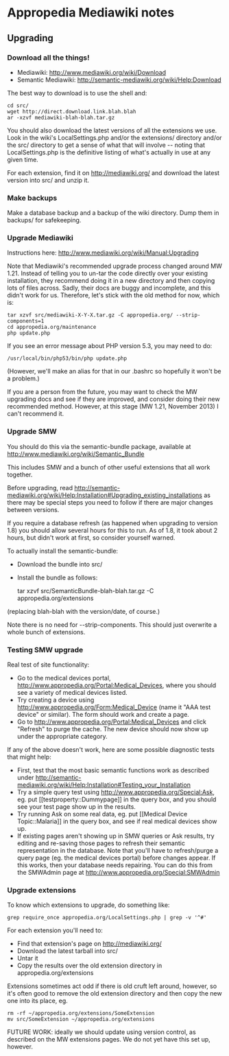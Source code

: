 # Appropedia Mediawiki notes

## Upgrading

### Download all the things!

* Mediawiki: http://www.mediawiki.org/wiki/Download
* Semantic Mediawiki: http://semantic-mediawiki.org/wiki/Help:Download

The best way to download is to use the shell and:

    cd src/
    wget http://direct.download.link.blah.blah
    ar -xzvf mediawiki-blah-blah.tar.gz

You should also download the latest versions of all the extensions we use.  Look in the wiki's
LocalSettings.php and/or the extensions/ directory and/or the src/ directory to get a sense of what that
will involve -- noting that LocalSettings.php is the definitive listing of what's actually in use at any
given time.

For each extension, find it on http://mediawiki.org/ and download the latest version into src/ and unzip
it.

### Make backups

Make a database backup and a backup of the wiki directory. Dump them in backups/ for safekeeping.

### Upgrade Mediawiki

Instructions here: http://www.mediawiki.org/wiki/Manual:Upgrading

Note that Mediawiki's recommended upgrade process changed around MW
1.21.  Instead of telling you to un-tar the code directly over your
existing installation, they recommend doing it in a new directory and
then copying lots of files across.  Sadly, their docs are buggy and
incomplete, and this didn't work for us.  Therefore, let's stick with
the old method for now, which is:

    tar xzvf src/mediawiki-X-Y-X.tar.gz -C appropedia.org/ --strip-components=1
    cd appropedia.org/maintenance
    php update.php

If you see an error message about PHP version 5.3, you may need to do:

    /usr/local/bin/php53/bin/php update.php

(However, we'll make an alias for that in our .bashrc so hopefully it
won't be a problem.)

If you are a person from the future, you may want to check the MW
upgrading docs and see if they are improved, and consider doing their
new recommended method.  However, at this stage (MW 1.21, November 2013)
I can't recommend it.

### Upgrade SMW

You should do this via the semantic-bundle package, available at
http://www.mediawiki.org/wiki/Semantic_Bundle

This includes SMW and a bunch of other useful extensions that all work
together.

Before upgrading, read
http://semantic-mediawiki.org/wiki/Help:Installation#Upgrading_existing_installations
as there may be special steps you need to follow if there are major
changes between versions.

If you require a database refresh (as happened when upgrading to version
1.8) you should allow several hours for this to run.  As of 1.8, it took
about 2 hours, but didn't work at first, so consider yourself warned.

To actually install the semantic-bundle:

* Download the bundle into src/
* Install the bundle as follows:

    tar xzvf src/SemanticBundle-blah-blah.tar.gz -C appropedia.org/extensions

(replacing blah-blah with the version/date, of course.)

Note there is no need for --strip-components.  This should just
overwrite a whole bunch of extensions.

### Testing SMW upgrade

Real test of site functionality:

* Go to the medical devices portal,
  http://www.appropedia.org/Portal:Medical_Devices, where you should see
  a variety of medical devices listed.
* Try creating a device using
  http://www.appropedia.org/Form:Medical_Device (name it "AAA
  test device" or similar).  The form should work and create a page.
* Go to http://www.appropedia.org/Portal:Medical_Devices and click
  "Refresh" to purge the cache.  The new device should now show up under
  the appropriate category.

If any of the above doesn't work, here are some possible diagnostic
tests that might help:

* First, test that the most basic semantic functions work as described
  under
  http://semantic-mediawiki.org/wiki/Help:Installation#Testing_your_Installation
* Try a simple query test using http://www.appropedia.org/Special:Ask,
  eg. put [[testproperty::Dummypage]] in the query box, and you should
  see your test page show up in the results.
* Try running Ask on some real data, eg. put [[Medical Device
  Topic::Malaria]] in the query box, and see if real medical devices
  show up.
* If existing pages aren't showing up in SMW queries or Ask results, try
  editing and re-saving those pages to refresh their semantic
  representation in the database.  Note that you'll have to
  refresh/purge a query page (eg. the medical devices portal) before
  changes appear.  If this works, then your database needs repairing.
  You can do this from the SMWAdmin page at
  http://www.appropedia.org/Special:SMWAdmin

### Upgrade extensions

To know which extensions to upgrade, do something like:

    grep require_once appropedia.org/LocalSettings.php | grep -v '^#'

For each extension you'll need to:

* Find that extension's page on http://mediawiki.org/
* Download the latest tarball into src/
* Untar it
* Copy the results over the old extension directory in
  appropedia.org/extensions

Extensions sometimes act odd if there is old cruft left around, however,
so it's often good to remove the old extension directory and
then copy the new one into its place, eg.

    rm -rf ~/appropedia.org/extensions/SomeExtension
    mv src/SomeExtension ~/appropedia.org/extensions

FUTURE WORK: ideally we should update using version control, as
described on the MW extensions pages. We do not yet have this set up,
however.
